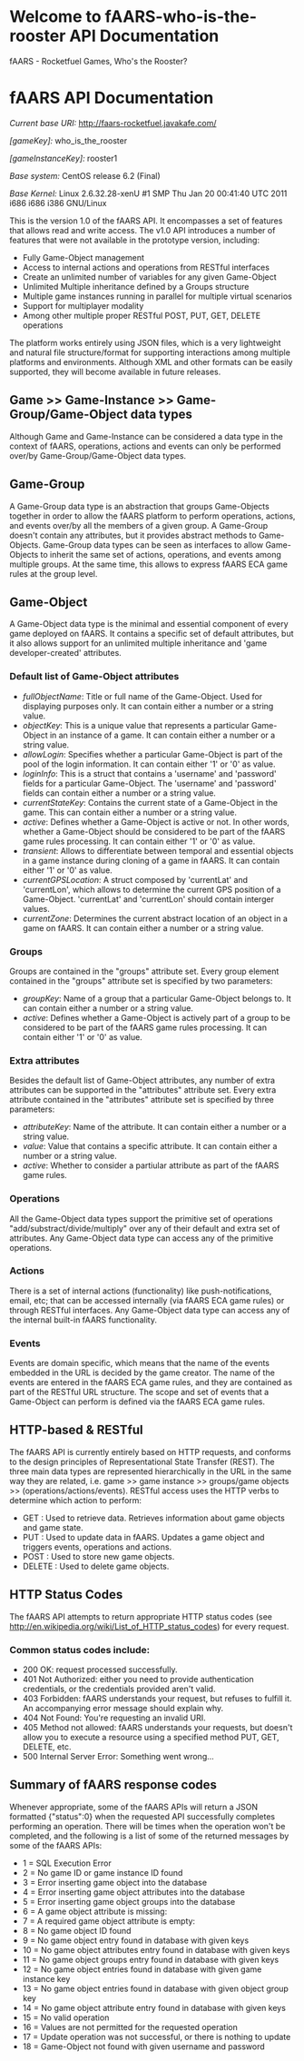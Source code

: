 Welcome to fAARS-who-is-the-rooster API Documentation
========================

fAARS - Rocketfuel Games, Who's the Rooster?

# fAARS API Documentation

_Current base URI:_ http://faars-rocketfuel.javakafe.com/

_[gameKey]:_ who_is_the_rooster

_[gameInstanceKey]:_ rooster1

_Base system:_ CentOS release 6.2 (Final)

_Base Kernel:_ Linux 2.6.32.28-xenU #1 SMP Thu Jan 20 00:41:40 UTC 2011 i686 i686 i386 GNU/Linux

This is the version 1.0 of the fAARS API. It encompasses a set of features that allows read and write access. 
The v1.0 API introduces a number of features that were not available in the prototype version, including:
* Fully Game-Object management
* Access to internal actions and operations from RESTful interfaces
* Create an unlimited number of variables for any given Game-Object
* Unlimited Multiple inheritance defined by a Groups structure
* Multiple game instances running in parallel for multiple virtual scenarios
* Support for multiplayer modality
* Among other multiple proper RESTful POST, PUT, GET, DELETE operations

The platform works entirely using JSON files, which is a very lightweight and natural file structure/format for supporting interactions among multiple platforms and environments. Although XML and other formats can be easily supported, they will become available in future releases.

## Game >> Game-Instance >> Game-Group/Game-Object data types
Although Game and Game-Instance can be considered a data type in the context of fAARS, operations, actions and events can only be performed over/by Game-Group/Game-Object data types.

## Game-Group
A Game-Group data type is an abstraction that groups Game-Objects together in order to allow the fAARS platform to perform operations, actions, and events over/by all the members of a given group. A Game-Group doesn't contain any attributes, but it provides abstract methods to Game-Objects. Game-Group data types can be seen as interfaces to allow Game-Objects to inherit the same set of actions, operations, and events among multiple groups. At the same time, this allows to express fAARS ECA game rules at the group level. 

## Game-Object
A Game-Object data type is the minimal and essential component of every game deployed on fAARS. It contains a specific set of default attributes, but it also allows support for an unlimited multiple inheritance and 'game developer-created' attributes.

### Default list of Game-Object attributes
* _fullObjectName_: Title or full name of the Game-Object. Used for displaying purposes only. It can contain either a number or a string value.
* _objectKey_: This is a unique value that represents a particular Game-Object in an instance of a game. It can contain either a number or a string value.
* _allowLogin_: Specifies whether a particular Game-Object is part of the pool of the login information. It can contain either '1' or '0' as value.
* _loginInfo_: This is a struct that contains a 'username' and 'password' fields for a particular Game-Object. The 'username' and 'password' fields can contain either a number or a string value.
* _currentStateKey_: Contains the current state of a Game-Object in the game. This can contain either a number or a string value.
* _active_: Defines whether a Game-Object is active or not. In other words, whether a Game-Object should be considered to be part of the fAARS game rules processing. It can contain either '1' or '0' as value.
* _transient_: Allows to differentiate between temporal and essential objects in a game instance during cloning of a game in fAARS. It can contain either '1' or '0' as value.
* _currentGPSLocation_: A struct composed by 'currentLat' and 'currentLon', which allows to determine the current GPS position of a Game-Object. 'currentLat' and 'currentLon' should contain interger values.
* _currentZone_: Determines the current abstract location of an object in a game on fAARS. It can contain either a number or a string value.

### Groups
Groups are contained in the "groups" attribute set. Every group element contained in the "groups" attribute set is specified by two parameters:
* _groupKey_: Name of a group that a particular Game-Object belongs to. It can contain either a number or a string value.
* _active_: Defines whether a Game-Object is actively part of a group to be considered to be part of the fAARS game rules processing.  It can contain either '1' or '0' as value.

### Extra attributes
Besides the default list of Game-Object attributes, any number of extra attributes can be supported in the "attributes" attribute set. Every extra attribute contained in the "attributes" attribute set is specified by three parameters:
* _attributeKey_: Name of the attribute. It can contain either a number or a string value.
* _value_: Value that contains a specific attribute. It can contain either a number or a string value.
* _active_: Whether to consider a partiular attribute as part of the fAARS game rules.

### Operations
All the Game-Object data types support the primitive set of operations "add/substract/divide/multiply" over any of their default and extra set of attributes. Any Game-Object data type can access any of the primitive operations.

### Actions
There is a set of internal actions (functionality) like push-notifications, email, etc; that can be accessed internally (via fAARS ECA game rules) or through RESTful interfaces. Any Game-Object data type can access any of the internal built-in fAARS functionality.

### Events
Events are domain specific, which means that the name of the events embedded in the URL is decided by the game creator. The name of the events are entered in the fAARS ECA game rules, and they are contained as part of the RESTful URL structure. The scope and set of events that a Game-Object can perform is defined via the fAARS ECA game rules.

## HTTP-based & RESTful
The fAARS API is currently entirely based on HTTP requests, and conforms to the design principles of Representational State Transfer (REST). The three main data types are represented hierarchically in the URL in the same way they are related, i.e. game >> game instance >> groups/game objects >> (operations/actions/events). RESTful access uses the HTTP verbs to determine which action to perform:
* GET : Used to retrieve data. Retrieves information about game objects and game state.
* PUT : Used to update data in fAARS. Updates a game object and triggers events, operations and actions.
* POST : Used to store new game objects.
* DELETE : Used to delete game objects.

## HTTP Status Codes
The fAARS API attempts to return appropriate HTTP status codes (see http://en.wikipedia.org/wiki/List_of_HTTP_status_codes) for every request.

### Common status codes include:

* 200 OK: request processed successfully.
* 401 Not Authorized: either you need to provide authentication credentials, or the credentials provided aren't valid.
* 403 Forbidden: fAARS understands your request, but refuses to fulfill it. An accompanying error message should explain why.
* 404 Not Found: You're requesting an invalid URI.
* 405 Method not allowed: fAARS understands your requests, but doesn't allow you to execute a resource using a specified method PUT, GET, DELETE, etc.
* 500 Internal Server Error: Something went wrong...

## Summary of fAARS response codes
Whenever appropriate, some of the fAARS APIs will return a JSON formatted {"status":0} when the requested API successfully completes performing an operation. There will be times when the operation won't be completed, and the following is a list of some of the returned messages by some of the fAARS APIs:
* 1 = SQL Execution Error
* 2 = No game ID or game instance ID found
* 3 = Error inserting game object into the database
* 4 = Error inserting game object attributes into the database
* 5 = Error inserting game object groups into the database
* 6 = A game object attribute is missing: <attributeName>
* 7 = A required game object attribute is empty: <attributeName>
* 8 = No game object ID found
* 9 = No game object entry found in database with given keys
* 10 = No game object attributes entry found in database with given keys
* 11 = No game object groups entry found in database with given keys
* 12 = No game object entries found in database with given game instance key
* 13 = No game object entries found in database with given object group key
* 14 = No game object attribute entry found in database with given keys
* 15 = No valid operation
* 16 = Values are not permitted for the requested operation
* 17 = Update operation was not successful, or there is nothing to update
* 18 = Game-Object not found with given username and password